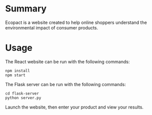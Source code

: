 # Summary
Ecopact is a website created to help online shoppers understand the environmental impact of consumer products.

# Usage
The React website can be run with the following commands:

```
npm install
npm start
```
The Flask server can be run with the following commands:
```
cd flask-server
python server.py
```
Launch the website, then enter your product and view your results.
